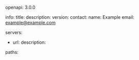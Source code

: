 openapi: 3.0.0

info:
  title: 
  description: 
  version: 
  contact:
    name: Example
    email: example@example.com

servers:
  - url: 
    description: 

paths:
